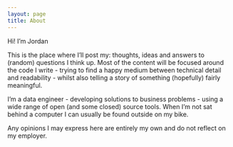 ```yaml
---
layout: page
title: About
---
```


Hi! I’m Jordan

This is the place where I’ll post my: thoughts, ideas and answers to
(random) questions I think up.
Most of the content will be focused around the code I write - trying to
find a happy medium between technical detail and readability - whilst
also telling a story of something (hopefully) fairly meaningful.

I’m a data engineer - developing solutions to
business problems - using a wide range of open (and some closed) source
tools.
When I’m not sat behind a computer I can usually be found outside on my
bike.

Any opinions I may express here are entirely my own and do not reflect
on my employer.

